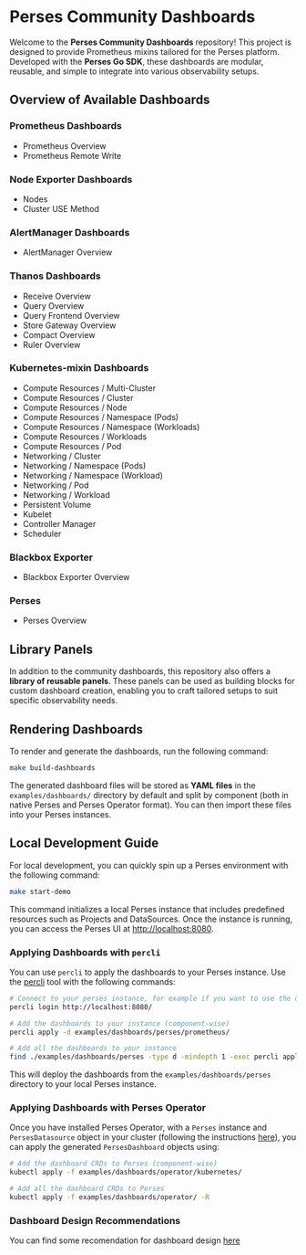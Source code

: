 # Perses Community Dashboards

Welcome to the **Perses Community Dashboards** repository! This project is designed to provide Prometheus mixins tailored for the Perses platform. Developed with the **Perses Go SDK**, these dashboards are modular, reusable, and simple to integrate into various observability setups.

## Overview of Available Dashboards

### Prometheus Dashboards
- Prometheus Overview
- Prometheus Remote Write

### Node Exporter Dashboards
- Nodes
- Cluster USE Method

### AlertManager Dashboards
- AlertManager Overview

### Thanos Dashboards
- Receive Overview
- Query Overview
- Query Frontend Overview
- Store Gateway Overview
- Compact Overview
- Ruler Overview

### Kubernetes-mixin Dashboards
- Compute Resources / Multi-Cluster
- Compute Resources / Cluster
- Compute Resources / Node
- Compute Resources / Namespace (Pods)
- Compute Resources / Namespace (Workloads)
- Compute Resources / Workloads
- Compute Resources / Pod
- Networking / Cluster
- Networking / Namespace (Pods)
- Networking / Namespace (Workload)
- Networking / Pod
- Networking / Workload
- Persistent Volume
- Kubelet
- Controller Manager
- Scheduler

### Blackbox Exporter
- Blackbox Exporter Overview

### Perses
- Perses Overview

## Library Panels

In addition to the community dashboards, this repository also offers a **library of reusable panels**. These panels can be used as building blocks for custom dashboard creation, enabling you to craft tailored setups to suit specific observability needs.

## Rendering Dashboards

To render and generate the dashboards, run the following command:

```bash
make build-dashboards
```

The generated dashboard files will be stored as **YAML files** in the `examples/dashboards/` directory by default and split by component (both in native Perses and Perses Operator format). You can then import these files into your Perses instances.

## Local Development Guide

For local development, you can quickly spin up a Perses environment with the following command:

```bash
make start-demo
```

This command initializes a local Perses instance that includes predefined resources such as Projects and DataSources. Once the instance is running, you can access the Perses UI at [http://localhost:8080](http://localhost:8080).

### Applying Dashboards with `percli`

You can use `percli` to apply the dashboards to your Perses instance. Use the [percli](https://pkg.go.dev/github.com/perses/perses/cmd/percli) tool with the following commands:

```bash
# Connect to your perses instance, for example if you want to use the demo perses
percli login http://localhost:8080/

# Add the dashboards to your instance (component-wise)
percli apply -d examples/dashboards/perses/prometheus/

# Add all the dashboards to your instance
find ./examples/dashboards/perses -type d -mindepth 1 -exec percli apply -d {} \;
```

This will deploy the dashboards from the `examples/dashboards/perses` directory to your local Perses instance.

### Applying Dashboards with Perses Operator

Once you have installed Perses Operator, with a `Perses` instance and `PersesDatasource` object in your cluster (following the instructions [here](https://github.com/perses/perses-operator?tab=readme-ov-file#running-on-the-cluster)), you can apply the generated `PersesDashboard` objects using:

```bash
# Add the dashboard CRDs to Perses (component-wise)
kubectl apply -f examples/dashboards/operator/kubernetes/

# Add all the dashboard CRDs to Perses
kubectl apply -f examples/dashboards/operator/ -R
```

### Dashboard Design Recommendations

You can find some recomendation for dashboard design [here](docs/README.md)
